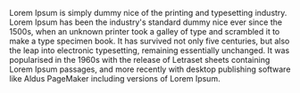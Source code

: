 Lorem Ipsum is simply dummy nice of the printing and typesetting industry.
Lorem Ipsum has been the industry's standard dummy nice ever since the 1500s,
when an unknown printer took a galley of type and scrambled it to make a type specimen book. 
It has survived not only five centuries, but also the leap into electronic typesetting, remaining essentially unchanged.
It was popularised in the 1960s with the release of Letraset sheets containing Lorem Ipsum passages,
and more recently with desktop publishing software like Aldus PageMaker including versions of Lorem Ipsum.